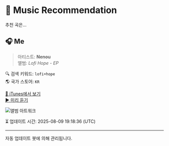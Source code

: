
# 🎵 Music Recommendation

추천 곡은...

## 🎧 Me  
> 아티스트: **Nenou**  
> 앨범: _Lofi Hope - EP_  

🔍 검색 키워드: `lofi+hope`  
🌎 국가 스토어: `KR`

[🔗 iTunes에서 보기](https://music.apple.com/kr/album/me/1711304731?i=1711304739&uo=4)  
[▶️ 미리 듣기](https://audio-ssl.itunes.apple.com/itunes-assets/AudioPreview116/v4/2c/ca/1b/2cca1bd7-ac5e-056b-4795-76b950b97275/mzaf_11470606906635458553.plus.aac.p.m4a)

![앨범 아트워크](https://is1-ssl.mzstatic.com/image/thumb/Music126/v4/c0/87/ee/c087ee30-dbd8-ec2d-ac7c-ab9d886a47a6/artwork.jpg/100x100bb.jpg)

⏳ 업데이트 시간: 2025-08-09 19:18:36 (UTC)

---
자동 업데이트 봇에 의해 관리됩니다.
